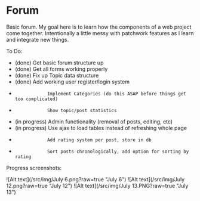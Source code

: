 Forum
=====

Basic forum. My goal here is to learn how the components of a web project come together. Intentionally a little messy with patchwork features as I learn and integrate new things.

To Do:

* (done)          Get basic forum structure up
* (done)          Get all forms working properly
* (done)          Fix up Topic data structure
* (done)          Add working user register/login system
*                 Implement Categories (do this ASAP before things get too complicated)
*                 Show topic/post statistics
* (in progress)   Admin functionality (removal of posts, editing, etc)
* (in progress)   Use ajax to load tables instead of refreshing whole page
*                 Add rating system per post, store in db
*                 Sort posts chronologically, add option for sorting by rating

Progress screenshots:

![Alt text](/src/img/July 6.png?raw=true "July 6")
![Alt text](/src/img/July 12.png?raw=true "July 12")
![Alt text](/src/img/July 13.PNG?raw=true "July 13")
